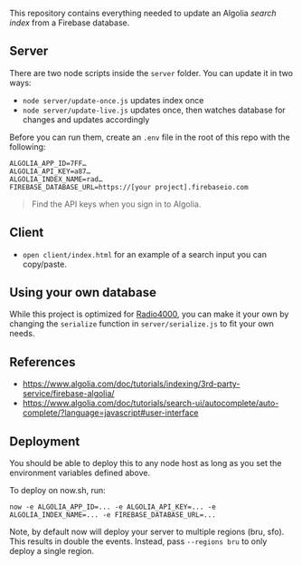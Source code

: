 This repository contains everything needed to update
an Algolia *search index* from a Firebase database.

## Server

There are two node scripts inside the `server` folder.
You can update it in two ways:

- `node server/update-once.js` updates index once
- `node server/update-live.js` updates once, then watches database for changes and updates accordingly

Before you can run them, create an `.env` file in the root of this repo with the following:

	ALGOLIA_APP_ID=7FF…
	ALGOLIA_API_KEY=a87…
	ALGOLIA_INDEX_NAME=rad…
	FIREBASE_DATABASE_URL=https://[your project].firebaseio.com

>  Find the API keys when you sign in to Algolia.

## Client

- `open client/index.html` for an example of a search input you can copy/paste.

## Using your own database

While this project is optimized for [Radio4000](https://github.com/internet4000/radio4000),
you can make it your own by changing the `serialize` function in `server/serialize.js` to fit your own needs.

## References

- https://www.algolia.com/doc/tutorials/indexing/3rd-party-service/firebase-algolia/
- https://www.algolia.com/doc/tutorials/search-ui/autocomplete/auto-complete/?language=javascript#user-interface

## Deployment

You should be able to deploy this to any node host as long as you set the environment variables defined above.

To deploy on now.sh, run:

	now -e ALGOLIA_APP_ID=... -e ALGOLIA_API_KEY=... -e ALGOLIA_INDEX_NAME=... -e FIREBASE_DATABASE_URL=...

Note, by default now will deploy your server to multiple regions (bru, sfo). This results in double the events.
Instead, pass `--regions bru` to only deploy a single region.
